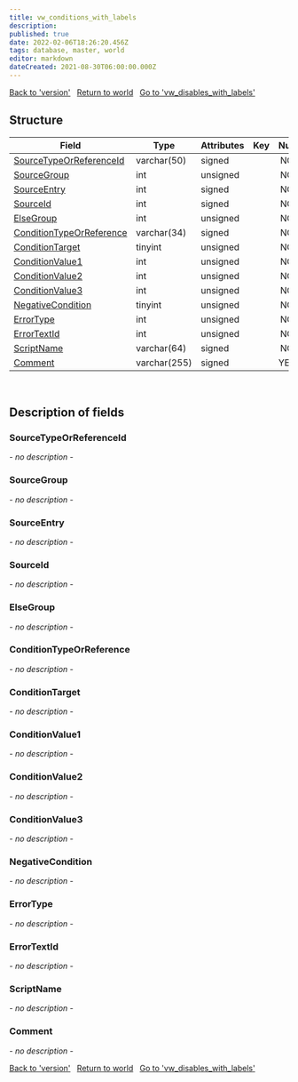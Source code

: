 ```yaml
---
title: vw_conditions_with_labels
description: 
published: true
date: 2022-02-06T18:26:20.456Z
tags: database, master, world
editor: markdown
dateCreated: 2021-08-30T06:00:00.000Z
---
```


<a href="https://trinitycore.info/en/database/master/world/version" class="mt-5 v-btn v-btn--depressed v-btn--flat v-btn--outlined theme--light v-size--default darkblue--text text--lighten-3"><span class="v-btn__content"><i aria-hidden="true" class="v-icon notranslate v-icon--left mdi mdi-arrow-left theme--light"></i><span>Back to 'version'</span></span></a>&nbsp;&nbsp;&nbsp;<a href="https://trinitycore.info/en/database/master/world/home" class="mt-5 v-btn v-btn--depressed v-btn--flat v-btn--outlined theme--light v-size--default darkblue--text text--lighten-3"><span class="v-btn__content"><i aria-hidden="true" class="v-icon notranslate v-icon--left mdi mdi-home-outline theme--light"></i><span>Return to world</span></span></a>&nbsp;&nbsp;&nbsp;<a href="https://trinitycore.info/en/database/master/world/vw_disables_with_labels" class="mt-5 v-btn v-btn--depressed v-btn--flat v-btn--outlined theme--light v-size--default darkblue--text text--lighten-3"><span class="v-btn__content"><span>Go to 'vw_disables_with_labels'</span><i aria-hidden="true" class="v-icon notranslate v-icon--right mdi mdi-arrow-right theme--light"></i></span></a>

## Structure

| Field | Type | Attributes | Key | Null | Default | Extra | Comment |
| --- | --- | --- | :---: | :---: | --- | --- | --- |
| [SourceTypeOrReferenceId](#sourcetypeorreferenceid) | varchar(50) | signed |  | NO | '' |  |  |
| [SourceGroup](#sourcegroup) | int | unsigned |  | NO | 0 |  |  |
| [SourceEntry](#sourceentry) | int | signed |  | NO | 0 |  |  |
| [SourceId](#sourceid) | int | signed |  | NO | 0 |  |  |
| [ElseGroup](#elsegroup) | int | unsigned |  | NO | 0 |  |  |
| [ConditionTypeOrReference](#conditiontypeorreference) | varchar(34) | signed |  | NO | '' |  |  |
| [ConditionTarget](#conditiontarget) | tinyint | unsigned |  | NO | 0 |  |  |
| [ConditionValue1](#conditionvalue1) | int | unsigned |  | NO | 0 |  |  |
| [ConditionValue2](#conditionvalue2) | int | unsigned |  | NO | 0 |  |  |
| [ConditionValue3](#conditionvalue3) | int | unsigned |  | NO | 0 |  |  |
| [NegativeCondition](#negativecondition) | tinyint | unsigned |  | NO | 0 |  |  |
| [ErrorType](#errortype) | int | unsigned |  | NO | 0 |  |  |
| [ErrorTextId](#errortextid) | int | unsigned |  | NO | 0 |  |  |
| [ScriptName](#scriptname) | varchar(64) | signed |  | NO | '' |  |  |
| [Comment](#comment) | varchar(255) | signed |  | YES | NULL |  |  |
&nbsp;
## Description of fields

### SourceTypeOrReferenceId
*- no description -*
&nbsp;

### SourceGroup
*- no description -*
&nbsp;

### SourceEntry
*- no description -*
&nbsp;

### SourceId
*- no description -*
&nbsp;

### ElseGroup
*- no description -*
&nbsp;

### ConditionTypeOrReference
*- no description -*
&nbsp;

### ConditionTarget
*- no description -*
&nbsp;

### ConditionValue1
*- no description -*
&nbsp;

### ConditionValue2
*- no description -*
&nbsp;

### ConditionValue3
*- no description -*
&nbsp;

### NegativeCondition
*- no description -*
&nbsp;

### ErrorType
*- no description -*
&nbsp;

### ErrorTextId
*- no description -*
&nbsp;

### ScriptName
*- no description -*
&nbsp;

### Comment
*- no description -*
&nbsp;

<a href="https://trinitycore.info/en/database/master/world/version" class="mt-5 v-btn v-btn--depressed v-btn--flat v-btn--outlined theme--light v-size--default darkblue--text text--lighten-3"><span class="v-btn__content"><i aria-hidden="true" class="v-icon notranslate v-icon--left mdi mdi-arrow-left theme--light"></i><span>Back to 'version'</span></span></a>&nbsp;&nbsp;&nbsp;<a href="https://trinitycore.info/en/database/master/world/home" class="mt-5 v-btn v-btn--depressed v-btn--flat v-btn--outlined theme--light v-size--default darkblue--text text--lighten-3"><span class="v-btn__content"><i aria-hidden="true" class="v-icon notranslate v-icon--left mdi mdi-home-outline theme--light"></i><span>Return to world</span></span></a>&nbsp;&nbsp;&nbsp;<a href="https://trinitycore.info/en/database/master/world/vw_disables_with_labels" class="mt-5 v-btn v-btn--depressed v-btn--flat v-btn--outlined theme--light v-size--default darkblue--text text--lighten-3"><span class="v-btn__content"><span>Go to 'vw_disables_with_labels'</span><i aria-hidden="true" class="v-icon notranslate v-icon--right mdi mdi-arrow-right theme--light"></i></span></a>

